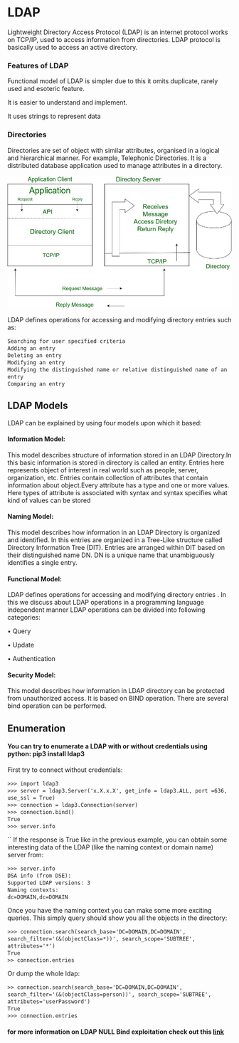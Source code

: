 # LDAP

Lightweight Directory Access Protocol \(LDAP\) is an internet protocol works on TCP/IP, used to access information from directories. LDAP protocol is basically used to access an active directory.

### Features of LDAP

Functional model of LDAP is simpler due to this it omits duplicate, rarely used and esoteric feature.

It is easier to understand and implement.

It uses strings to represent data



### Directories

Directories are set of object with similar attributes, organised in a logical and hierarchical manner. For example, Telephonic Directories. It is a distributed database application used to manage attributes in a directory.

![](../../.gitbook/assets/image%20%2845%29.png)

LDAP defines operations for accessing and modifying directory entries such as:

```text
Searching for user specified criteria
Adding an entry
Deleting an entry
Modifying an entry
Modifying the distinguished name or relative distinguished name of an entry
Comparing an entry
```

## LDAP Models

​​LDAP can be explained by using four models upon which it based:

#### Information Model:

This model describes structure of information stored in an LDAP Directory.In this basic information is stored in directory is called an entity. Entries here represents object of interest in real world such as people, server, organization, etc. Entries contain collection of attributes that contain information about object.Every attribute has a type and one or more values. Here types of attribute is associated with syntax and syntax specifies what kind of values can be stored

#### Naming Model:

This model describes how information in an LDAP Directory is organized and identified. In this entries are organized in a Tree-Like structure called Directory Information Tree \(DIT\). Entries are arranged within DIT based on their distinguished name DN. DN is a unique name that unambiguously identifies a single entry.

#### Functional Model:

LDAP defines operations for accessing and modifying directory entries . In this we discuss about LDAP operations in a programming language independent manner LDAP operations can be divided into following categories:

• Query 

• Update

 • Authentication

#### Security Model:

This model describes how information in LDAP directory can be protected from unauthorized access. It is based on BIND operation. There are several bind operation can be performed.

## Enumeration

#### You can try to enumerate a LDAP with or without credentials using python: pip3 install ldap3

First try to connect without credentials:

```text
>>> import ldap3
>>> server = ldap3.Server('x.X.x.X', get_info = ldap3.ALL, port =636, use_ssl = True)
>>> connection = ldap3.Connection(server)
>>> connection.bind()
True
>>> server.info
```

  
`` If the response is True like in the previous example, you can obtain some interesting data of the LDAP \(like the naming context or domain name\) server from:  


```text
>>> server.info
DSA info (from DSE):
Supported LDAP versions: 3
Naming contexts:
dc=DOMAIN,dc=DOMAIN
```

Once you have the naming context you can make some more exciting queries. This simply query should show you all the objects in the directory:

```text
>>> connection.search(search_base='DC=DOMAIN,DC=DOMAIN', search_filter='(&(objectClass=*))', search_scope='SUBTREE', attributes='*')
True
>> connection.entries 
```

Or dump the whole ldap:

```text
>> connection.search(search_base='DC=DOMAIN,DC=DOMAIN', search_filter='(&(objectClass=person))', search_scope='SUBTREE', attributes='userPassword')
True
>>> connection.entries 
```

#### for more information on LDAP NULL Bind exploitation check out this [link](https://www.n00py.io/2020/02/exploiting-ldap-server-null-bind/)



